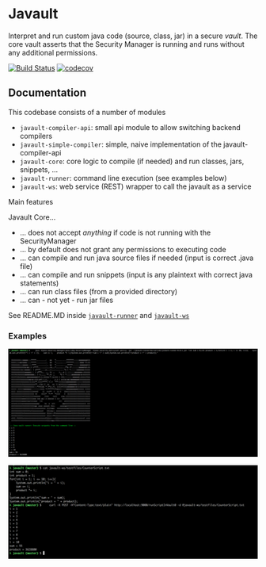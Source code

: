 # Javault

Interpret and run custom java code (source, class, jar) in a secure _vault_. The core vault asserts that 
the Security Manager is running and runs without any additional permissions.

[![Build Status](https://travis-ci.org/dvekeman/javault.svg?branch=master)](https://travis-ci.org/dvekeman/javault)
[![codecov](https://codecov.io/gh/dvekeman/javault/branch/master/graph/badge.svg)](https://codecov.io/gh/dvekeman/javault)

## Documentation

This codebase consists of a number of modules

- ```javault-compiler-api```: small api module to allow switching backend compilers
- ```javault-simple-compiler```: simple, naive implementation of the javault-compiler-api
- ```javault-core```: core logic to compile (if needed) and run classes, jars, snippets, ...
- ```javault-runner```: command line execution (see examples below)
- ```javault-ws```: web service (REST) wrapper to call the javault as a service

Main features

Javault Core...
- ... does not accept *anything* if code is not running with the SecurityManager
- ... by default does not grant any permissions to executing code
- ... can compile and run java source files if needed (input is correct .java file)
- ... can compile and run snippets (input is any plaintext with correct java statements)
- ... can run class files (from a provided directory)
- ... can - not yet - run jar files

See README.MD inside 
[```javault-runner```](https://github.com/dvekeman/javault/blob/master/javault-runner/README.MD) and 
[```javault-ws```](https://github.com/dvekeman/javault/blob/master/javault-ws/README.MD)

### Examples

![Alt text](https://github.com/dvekeman/javault/blob/master/doc/img/javault-runner-example1.png "Command line usage (javault-runner)")

![Alt text](https://github.com/dvekeman/javault/blob/master/doc/img/javault-ws-example1.png "Web Service usage (javault-ws)")
